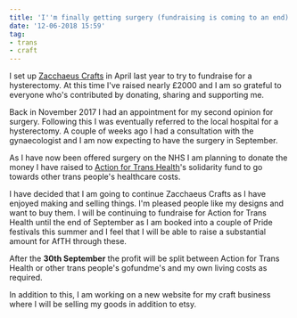 ```yaml
---
title: 'I''m finally getting surgery (fundraising is coming to an end)'
date: '12-06-2018 15:59'
tag:
- trans
- craft
---
```


I set up [Zacchaeus Crafts](https://craft.zacchaeus.co.uk) in April last year to try to fundraise for a hysterectomy. At this time I've raised nearly £2000 and I am so grateful to everyone who's contributed by donating, sharing and supporting me.

Back in November 2017 I had an appointment for my second opinion for surgery. Following this I was eventually referred to the local hospital for a hysterectomy. A couple of weeks ago I had a consultation with the gynaecologist and I am now expecting to have the surgery in September. 

As I have now been offered surgery on the NHS I am planning to donate the money I have raised to [Action for Trans Health](https://actionfortranshealth.org.uk/)'s solidarity fund to go towards other trans people's healthcare costs.

I have decided that I am going to continue Zacchaeus Crafts as I have enjoyed making and selling things. I'm pleased people like my designs and want to buy them. I will be continuing to fundraise for Action for Trans Health until the end of September as I am booked into a couple of Pride festivals this summer and I feel that I will be able to raise a substantial amount for AfTH through these.

After the **30th September** the profit will be split between Action for Trans Health or other trans people's gofundme's and my own living costs as required.

In addition to this, I am working on a new website for my craft business where I will be selling my goods in addition to etsy.